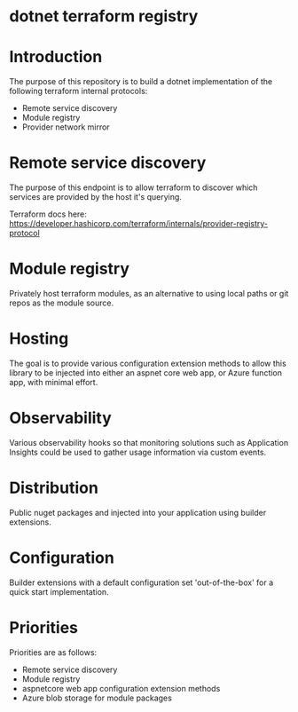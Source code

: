 # dotnet terraform registry

# Introduction

The purpose of this repository is to build a dotnet implementation of the following terraform internal protocols:

* Remote service discovery
* Module registry
* Provider network mirror

# Remote service discovery

The purpose of this endpoint is to allow terraform to discover which services are provided by the host it's querying.

Terraform docs here: https://developer.hashicorp.com/terraform/internals/provider-registry-protocol

# Module registry

Privately host terraform modules, as an alternative to using local paths or git repos as the module source.

# Hosting

The goal is to provide various configuration extension methods to allow this library to be injected into either an aspnet core web app, or Azure function app, with minimal effort.

# Observability

Various observability hooks so that monitoring solutions such as Application Insights could be used to gather usage information via custom events.


# Distribution

Public nuget packages and injected into your application using builder extensions.

# Configuration

Builder extensions with a default configuration set 'out-of-the-box' for a quick start implementation.

# Priorities

Priorities are as follows:

* Remote service discovery
* Module registry
* aspnetcore web app configuration extension methods
* Azure blob storage for module packages

